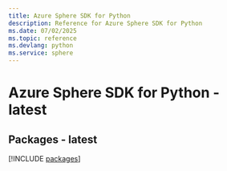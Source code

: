```yaml
---
title: Azure Sphere SDK for Python
description: Reference for Azure Sphere SDK for Python
ms.date: 07/02/2025
ms.topic: reference
ms.devlang: python
ms.service: sphere
---
```

# Azure Sphere SDK for Python - latest
## Packages - latest
[!INCLUDE [packages](sphere-index.md)]